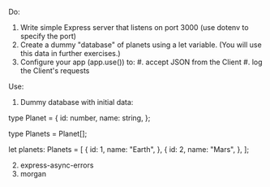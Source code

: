 Do:

1. Write simple Express server that listens on port 3000 (use dotenv to specify the port)
2. Create a dummy "database" of planets using a let variable. (You will use this data in further exercises.)
3. Configure your app (app.use()) to:
   #. accept JSON from the Client
   #. log the Client's requests

Use:

1. Dummy database with initial data:

type Planet = {
id: number,
name: string,
};

type Planets = Planet[];

let planets: Planets = [
{
id: 1,
name: "Earth",
},
{
id: 2,
name: "Mars",
},
];

2. express-async-errors
3. morgan
